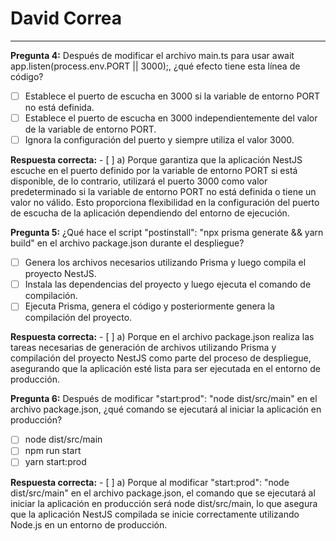 # David Correa

---

**Pregunta 4:** Después de modificar el archivo main.ts para usar await app.listen(process.env.PORT || 3000);, ¿qué efecto tiene esta línea de código?

- [ ] Establece el puerto de escucha en 3000 si la variable de entorno PORT no está definida.
- [ ] Establece el puerto de escucha en 3000 independientemente del valor de la variable de entorno PORT.
- [ ] Ignora la configuración del puerto y siempre utiliza el valor 3000.

**Respuesta correcta:** - [ ] a) Porque garantiza que la aplicación NestJS escuche en el puerto definido por la variable de entorno PORT si está disponible, de lo contrario, utilizará el puerto 3000 como valor predeterminado si la variable de entorno PORT no está definida o tiene un valor no válido. Esto proporciona flexibilidad en la configuración del puerto de escucha de la aplicación dependiendo del entorno de ejecución.

**Pregunta 5:** ¿Qué hace el script "postinstall": "npx prisma generate && yarn build" en el archivo package.json durante el despliegue?

- [ ] Genera los archivos necesarios utilizando Prisma y luego compila el proyecto NestJS.
- [ ] Instala las dependencias del proyecto y luego ejecuta el comando de compilación.
- [ ] Ejecuta Prisma, genera el código y posteriormente genera la compilación del proyecto.

**Respuesta correcta:** - [ ] a) Porque en el archivo package.json realiza las tareas necesarias de generación de archivos utilizando Prisma y compilación del proyecto NestJS como parte del proceso de despliegue, asegurando que la aplicación esté lista para ser ejecutada en el entorno de producción.

**Pregunta 6:** Después de modificar "start:prod": "node dist/src/main" en el archivo package.json, ¿qué comando se ejecutará al iniciar la aplicación en producción?

- [ ] node dist/src/main
- [ ] npm run start
- [ ] yarn start:prod

**Respuesta correcta:** - [ ] a) Porque al modificar "start:prod": "node dist/src/main" en el archivo package.json, el comando que se ejecutará al iniciar la aplicación en producción será node dist/src/main, lo que asegura que la aplicación NestJS compilada se inicie correctamente utilizando Node.js en un entorno de producción.
